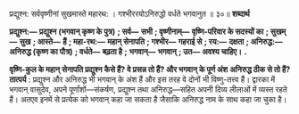  

प्रद्युश्न: सर्ववृष्णीनां सुखमास्ते महारथ: । गश्भीररयोऽनिरुद्धो वर्धते भगवानुत ॥ ३०॥ **शब्दार्थ** 

**प्रद्युश्न:—** **प्रद्युश्न (भगवान् कृष्ण के पुत्र)** **; सर्व—** **सभी** **; वृष्णीनाम्—** **वृष्णि-परिवार के सदस्यों का** **; सुखम्—** **सुख** **; आस्ते—** **हैं** **; महा-रथ:—** **महान् सेनापति** **; गश्भीर—** **गहराई से** **; रय:—** **दक्षता** **; अनिरुद्ध:—** **अनिरुद्ध (कृष्ण का पौत्र)** **; वर्धते—** **बढ़ता है** **;** **भगवान्—** **भगवान्** **; उत—** **अवश्य चाहिए।** **.** 

**वृष्णि-कुल के महान् सेनापति प्रद्युश्न कैसे हैं? वे प्रसन्न तो हैं? और भगवान् के पूर्ण अंश** **अनिरुद्ध ठीक से तो हैं?** **तात्पर्य** : प्रद्युश्न और अनिरुद्ध भी भगवान् के अंश हैं और इस तरह वे दोनों भी विष्णु-तत्त्व हैं। द्वारका में भगवान् वासुदेव, अपने पूर्णांशों—संकर्षण, प्रद्युश्न तथा अनिरुद्ध—सहित अपनी दिव्य लीलाओं में व्यस्त रहते हैं। अतएव इनमें से प्रत्येक को भगवान् कहा जा सकता है जैसाकि अनिरुद्ध नाम के साथ कहा जा चुका है। 